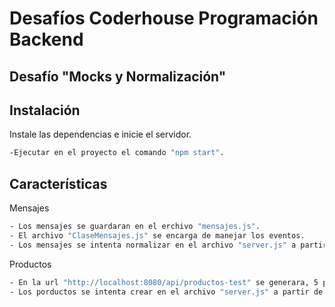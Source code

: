 # Desafíos Coderhouse Programación Backend
## Desafío "Mocks y Normalización" 
## Instalación
Instale las dependencias e inicie el servidor.
```sh
-Ejecutar en el proyecto el comando "npm start".
```
## Características
Mensajes
```sh
- Los mensajes se guardaran en el erchivo "mensajes.js".
- El archivo "ClaseMensajes.js" se encarga de manejar los eventos.
- Los mensajes se intenta normalizar en el archivo "server.js" a partir de la linea 109.
```

Productos
```sh
- En la url "http://localhost:8080/api/productos-test" se generara, 5 porductos al azar usando la libreria faker.
- Los porductos se intenta crear en el archivo "server.js" a partir de la linea 54.
```
